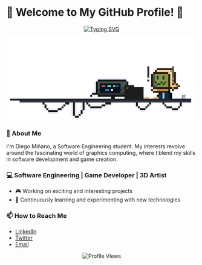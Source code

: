 # 👾 Welcome to My GitHub Profile! 👾
<p align="center">
  <a href="https://git.io/typing-svg">
    <img src="https://readme-typing-svg.demolab.com?font=Fira+Code&pause=1000&color=494DF7&width=435&lines=Hello+There!+%F0%9F%91%8B;I'm+Diego+Mi%C3%B1ano" alt="Typing SVG">
  </a>
</p>

<!-- Banner GIF -->
<p align="center">
  <img src="img/banner.gif" alt="Banner GIF">
</p>

<!-- Typing SVG -->


<!-- Introduction -->
### 🤖 About Me

I'm Diego Miñano, a Software Engineering student.
 My interests revolve around the fascinating world of graphics computing, where I blend my skills in software development and game creation.

###     💻 Software Engineering | Game Developer | 3D Artist
- 🎮 Working on exciting and interesting projects
- 🚀 Continuously learning and experimenting with new technologies



<!-- Contact -->
### 📫 How to Reach Me

- [LinkedIn](https://www.linkedin.com/in/diego-mi%C3%B1ano)
- [Twitter](https://twitter.com/your-twitter-handle)
- [Email](mailto:your-email@example.com)

<!-- Footer -->
<p align="center">
  <img src="https://komarev.com/ghpvc/?username=your-username&color=blueviolet" alt="Profile Views">
</p>

<!--
**Gatorrante/Gatorrante** is a ✨ _special_ ✨ repository because its `README.md` (this file) appears on your GitHub profile.

Here are some ideas to get you started:

- 🔭 I’m currently working on ...
- 🌱 I’m currently learning ...
- 👯 I’m looking to collaborate on ...
- 🤔 I’m looking for help with ...
- 💬 Ask me about ...
- 📫 How to reach me: ...
- 😄 Pronouns: ...
- ⚡ Fun fact: ...
-->
